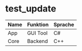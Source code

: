 # test_update



| Name | Funktion | Sprache |
|------|-----------|----------|
| App  | GUI Tool  | C# |
| Core | Backend   | C++ |
